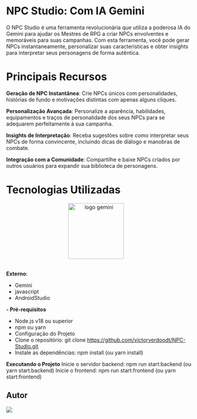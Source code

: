 # NPC Studio: Com IA Gemini
O NPC Studio é uma ferramenta revolucionária que utiliza a poderosa IA do Gemini para ajudar os Mestres de RPG a criar NPCs envolventes e memoráveis para suas campanhas. Com esta ferramenta, você pode gerar NPCs instantaneamente, personalizar suas características e obter insights para interpretar seus personagens de forma autêntica.

# Principais Recursos
**Geração de NPC Instantânea**: Crie NPCs únicos com personalidades, histórias de fundo e motivações distintas com apenas alguns cliques.

**Personalização Avançada**: Personalize a aparência, habilidades, equipamentos e traços de personalidade dos seus NPCs para se adequarem perfeitamente à sua campanha.

**Insights de Interpretação**: Receba sugestões sobre como interpretar seus NPCs de forma convincente, incluindo dicas de diálogo e manobras de combate.

**Integração com a Comunidade**: Compartilhe e baixe NPCs criados por outros usuários para expandir sua biblioteca de personagens.

# **Tecnologias Utilizadas**

<div align="center">
  <img src="https://logospng.org/download/google-gemini/google-gemini-256.png" alt="logo gemini" width="150" style="margin-right: 20px;">
</div>
<br>

**Externo**:
- Gemini
- javascript
- AndroidStudio

**- Pré-requisitos**
- Node.js v18 ou superior
- npm ou yarn
- Configuração do Projeto
- Clone o repositório: git clone https://github.com/victorverdoodt/NPC-Studio.git
- Instale as dependências: npm install (ou yarn install)

**Executando o Projeto**
Inicie o servidor backend: npm run start:backend (ou yarn start:backend)
Inicie o frontend: npm run start:frontend (ou yarn start:frontend)

## Autor

<div>
  <a href="https://github.com/AshSlake/"><img src="https://img.shields.io/badge/github-3b4c52.svg?style=for-the-badge&logo=github&logoColor=white"></a>
</div>


 
